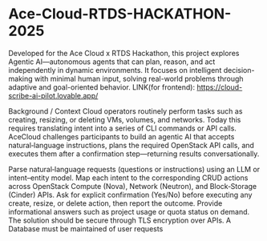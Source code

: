 # Ace-Cloud-RTDS-HACKATHON-2025

Developed for the Ace Cloud x RTDS Hackathon, this project explores Agentic AI—autonomous agents that can plan, reason, and act independently in dynamic environments. It focuses on intelligent decision-making with minimal human input, solving real-world problems through adaptive and goal-oriented behavior.
LINK(for frontend): https://cloud-scribe-ai-pilot.lovable.app/

Background / Context
Cloud operators routinely perform tasks such as creating, resizing, or deleting VMs, volumes, and networks. Today this requires translating intent into a series of CLI commands or API calls. AceCloud challenges participants to build an agentic AI that accepts natural‑language instructions, plans the required OpenStack API calls, and executes them after a confirmation step—returning results conversationally.

Parse natural‑language requests (questions or instructions) using an LLM or intent–entity model.
Map each intent to the corresponding CRUD actions across OpenStack Compute (Nova), Network (Neutron), and Block‑Storage (Cinder) APIs.
Ask for explicit confirmation (Yes/No) before executing any create, resize, or delete action, then report the outcome.
Provide informational answers such as project usage or quota status on demand.
The solution should be secure through TLS encryption over APIs.
A Database must be maintained of user requests


